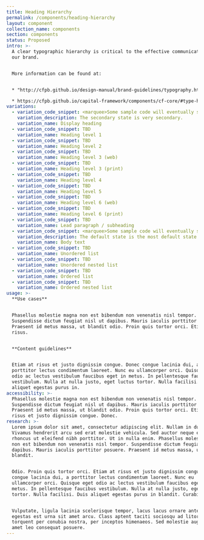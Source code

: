 ```yaml
---
title: Heading Hierarchy
permalink: /components/heading-hierarchy
layout: component
collection_name: components
section: components
status: Proposed
intro: >-
  A clear typographic hierarchy is critical to the effective communication of
  our brand.


  More information can be found at:


  * "http://cfpb.github.io/design-manual/brand-guidelines/typography.html

  * https://cfpb.github.io/capital-framework/components/cf-core/#type-hierarchy
variations:
  - variation_code_snippet: <marquee>Some sample code will eventually show up here.</marquee>
    variation_description: The secondary state is very secondary.
    variation_name: Display heading
  - variation_code_snippet: TBD
    variation_name: Heading level 1
  - variation_code_snippet: TBD
    variation_name: Heading level 2
  - variation_code_snippet: TBD
    variation_name: Heading level 3 (web)
  - variation_code_snippet: TBD
    variation_name: Heading level 3 (print)
  - variation_code_snippet: TBD
    variation_name: Heading level 4
  - variation_code_snippet: TBD
    variation_name: Heading level 5
  - variation_code_snippet: TBD
    variation_name: Heading level 6 (web)
  - variation_code_snippet: TBD
    variation_name: Heading level 6 (print)
  - variation_code_snippet: TBD
    variation_name: Lead paragraph / subheading
  - variation_code_snippet: <marquee>Some sample code will eventually show up here.</marquee>
    variation_description: The default state is the most default state of them all.
    variation_name: Body text
  - variation_code_snippet: TBD
    variation_name: Unordered list
  - variation_code_snippet: TBD
    variation_name: Unordered nested list
  - variation_code_snippet: TBD
    variation_name: Ordered list
  - variation_code_snippet: TBD
    variation_name: Ordered nested list
usage: >-
  **Use cases**


  Phasellus molestie magna non est bibendum non venenatis nisl tempor.
  Suspendisse dictum feugiat nisl ut dapibus. Mauris iaculis porttitor posuere.
  Praesent id metus massa, ut blandit odio. Proin quis tortor orci. Etiam at
  risus.


  **Content guidelines**


  Etiam at risus et justo dignissim congue. Donec congue lacinia dui, a
  porttitor lectus condimentum laoreet. Nunc eu ullamcorper orci. Quisque eget
  odio ac lectus vestibulum faucibus eget in metus. In pellentesque faucibus
  vestibulum. Nulla at nulla justo, eget luctus tortor. Nulla facilisi. Duis
  aliquet egestas purus in.
accessibility: >-
  Phasellus molestie magna non est bibendum non venenatis nisl tempor.
  Suspendisse dictum feugiat nisl ut dapibus. Mauris iaculis porttitor posuere.
  Praesent id metus massa, ut blandit odio. Proin quis tortor orci. Etiam at
  risus et justo dignissim congue. Donec.
research: >-
  Lorem ipsum dolor sit amet, consectetur adipiscing elit. Nullam in dui mauris.
  Vivamus hendrerit arcu sed erat molestie vehicula. Sed auctor neque eu tellus
  rhoncus ut eleifend nibh porttitor. Ut in nulla enim. Phasellus molestie magna
  non est bibendum non venenatis nisl tempor. Suspendisse dictum feugiat nisl ut
  dapibus. Mauris iaculis porttitor posuere. Praesent id metus massa, ut
  blandit.


  Odio. Proin quis tortor orci. Etiam at risus et justo dignissim congue. Donec
  congue lacinia dui, a porttitor lectus condimentum laoreet. Nunc eu
  ullamcorper orci. Quisque eget odio ac lectus vestibulum faucibus eget in
  metus. In pellentesque faucibus vestibulum. Nulla at nulla justo, eget luctus
  tortor. Nulla facilisi. Duis aliquet egestas purus in blandit. Curabitur.


  Vulputate, ligula lacinia scelerisque tempor, lacus lacus ornare ante, ac
  egestas est urna sit amet arcu. Class aptent taciti sociosqu ad litora
  torquent per conubia nostra, per inceptos himenaeos. Sed molestie augue sit
  amet leo consequat posuere.
---
```


